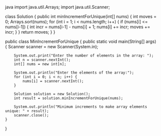 java
import java.util.Arrays;
import java.util.Scanner;

class Solution {
    public int minIncrementForUnique(int[] nums) {
        int moves = 0;
        Arrays.sort(nums);
        for (int i = 1; i < nums.length; i++) {
            if (nums[i] <= nums[i-1]) {
                int incr = nums[i-1] - nums[i] + 1;
                nums[i] += incr;
                moves += incr;
            }
        }
        return moves;
    }
}

public class MinIncrementForUnique {
    public static void main(String[] args) {
        Scanner scanner = new Scanner(System.in);

        System.out.print("Enter the number of elements in the array: ");
        int n = scanner.nextInt();
        int[] nums = new int[n];

        System.out.println("Enter the elements of the array:");
        for (int i = 0; i < n; i++) {
            nums[i] = scanner.nextInt();
        }

        Solution solution = new Solution();
        int result = solution.minIncrementForUnique(nums);

        System.out.println("Minimum increments to make array elements unique: " + result);
        scanner.close();
    }
}

